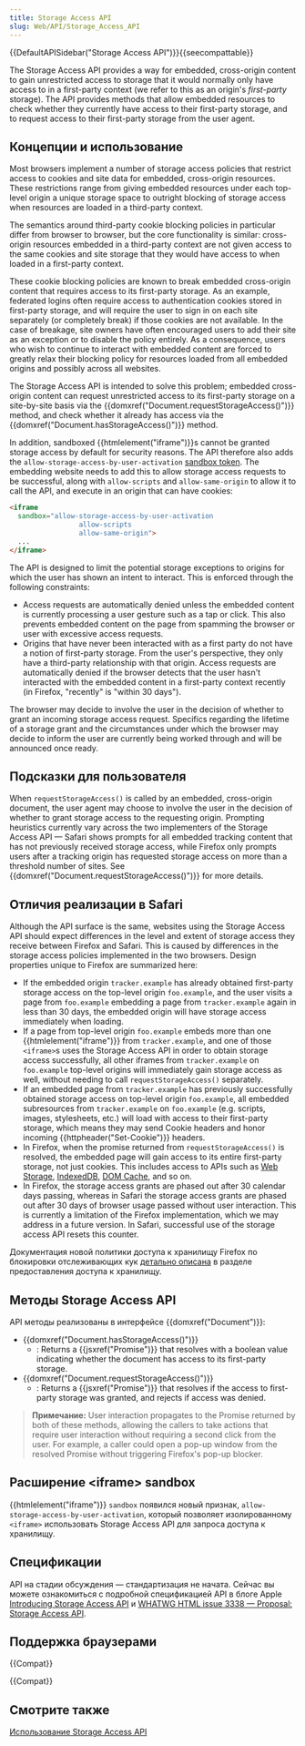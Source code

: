 ```yaml
---
title: Storage Access API
slug: Web/API/Storage_Access_API
---
```


{{DefaultAPISidebar("Storage Access API")}}{{seecompattable}}

The Storage Access API provides a way for embedded, cross-origin content to gain unrestricted access to storage that it would normally only have access to in a first-party context (we refer to this as an origin's _first-party_ storage). The API provides methods that allow embedded resources to check whether they currently have access to their first-party storage, and to request access to their first-party storage from the user agent.

## Концепции и использование

Most browsers implement a number of storage access policies that restrict access to cookies and site data for embedded, cross-origin resources. These restrictions range from giving embedded resources under each top-level origin a unique storage space to outright blocking of storage access when resources are loaded in a third-party context.

The semantics around third-party cookie blocking policies in particular differ from browser to browser, but the core functionality is similar: cross-origin resources embedded in a third-party context are not given access to the same cookies and site storage that they would have access to when loaded in a first-party context.

These cookie blocking policies are known to break embedded cross-origin content that requires access to its first-party storage. As an example, federated logins often require access to authentication cookies stored in first-party storage, and will require the user to sign in on each site separately (or completely break) if those cookies are not available. In the case of breakage, site owners have often encouraged users to add their site as an exception or to disable the policy entirely. As a consequence, users who wish to continue to interact with embedded content are forced to greatly relax their blocking policy for resources loaded from all embedded origins and possibly across all websites.

The Storage Access API is intended to solve this problem; embedded cross-origin content can request unrestricted access to its first-party storage on a site-by-site basis via the {{domxref("Document.requestStorageAccess()")}} method, and check whether it already has access via the {{domxref("Document.hasStorageAccess()")}} method.

In addition, sandboxed {{htmlelement("iframe")}}s cannot be granted storage access by default for security reasons. The API therefore also adds the `allow-storage-access-by-user-activation` [sandbox token](/ru/docs/Web/HTML/Element/iframe#attr-sandbox). The embedding website needs to add this to allow storage access requests to be successful, along with `allow-scripts` and `allow-same-origin` to allow it to call the API, and execute in an origin that can have cookies:

```html
<iframe
  sandbox="allow-storage-access-by-user-activation
                 allow-scripts
                 allow-same-origin">
  ...
</iframe>
```

The API is designed to limit the potential storage exceptions to origins for which the user has shown an intent to interact. This is enforced through the following constraints:

- Access requests are automatically denied unless the embedded content is currently processing a user gesture such as a tap or click. This also prevents embedded content on the page from spamming the browser or user with excessive access requests.
- Origins that have never been interacted with as a first party do not have a notion of first-party storage. From the user's perspective, they only have a third-party relationship with that origin. Access requests are automatically denied if the browser detects that the user hasn't interacted with the embedded content in a first-party context recently (in Firefox, "recently" is "within 30 days").

The browser may decide to involve the user in the decision of whether to grant an incoming storage access request. Specifics regarding the lifetime of a storage grant and the circumstances under which the browser may decide to inform the user are currently being worked through and will be announced once ready.

## Подсказки для пользователя

When `requestStorageAccess()` is called by an embedded, cross-origin document, the user agent may choose to involve the user in the decision of whether to grant storage access to the requesting origin. Prompting heuristics currently vary across the two implementers of the Storage Access API — Safari shows prompts for all embedded tracking content that has not previously received storage access, while Firefox only prompts users after a tracking origin has requested storage access on more than a threshold number of sites. See {{domxref("Document.requestStorageAccess()")}} for more details.

## Отличия реализации в Safari

Although the API surface is the same, websites using the Storage Access API should expect differences in the level and extent of storage access they receive between Firefox and Safari. This is caused by differences in the storage access policies implemented in the two browsers. Design properties unique to Firefox are summarized here:

- If the embedded origin `tracker.example` has already obtained first-party storage access on the top-level origin `foo.example`, and the user visits a page from `foo.example` embedding a page from `tracker.example` again in less than 30 days, the embedded origin will have storage access immediately when loading.
- If a page from top-level origin `foo.example` embeds more than one {{htmlelement("iframe")}} from `tracker.example`, and one of those `<iframe>`s uses the Storage Access API in order to obtain storage access successfully, all other iframes from `tracker.example` on `foo.example` top-level origins will immediately gain storage access as well, without needing to call `requestStorageAccess()` separately.
- If an embedded page from `tracker.example` has previously successfully obtained storage access on top-level origin `foo.example`, all embedded subresources from `tracker.example` on `foo.example` (e.g. scripts, images, stylesheets, etc.) will load with access to their first-party storage, which means they may send Cookie headers and honor incoming {{httpheader("Set-Cookie")}} headers.
- In Firefox, when the promise returned from `requestStorageAccess()` is resolved, the embedded page will gain access to its entire first-party storage, not just cookies. This includes access to APIs such as [Web Storage](/ru/docs/Web/API/Web_Storage_API), [IndexedDB](/ru/docs/Web/API/IndexedDB_API), [DOM Cache](/ru/docs/Web/API/Cache), and so on.
- In Firefox, the storage access grants are phased out after 30 calendar days passing, whereas in Safari the storage access grants are phased out after 30 days of browser usage passed without user interaction. This is currently a limitation of the Firefox implementation, which we may address in a future version. In Safari, successful use of the storage access API resets this counter.

Документация новой политики доступа к хранилищу Firefox по блокировки отслеживающих кук [детально описана](/ru/docs/Mozilla/Firefox/Privacy/Storage_access_policy#Storage_access_grants) в разделе предоставления доступа к хранилищу.

## Методы Storage Access API

API методы реализованы в интерфейсе {{domxref("Document")}}:

- {{domxref("Document.hasStorageAccess()")}}
  - : Returns a {{jsxref("Promise")}} that resolves with a boolean value indicating whether the document has access to its first-party storage.
- {{domxref("Document.requestStorageAccess()")}}
  - : Returns a {{jsxref("Promise")}} that resolves if the access to first-party storage was granted, and rejects if access was denied.

> **Примечание:** User interaction propagates to the Promise returned by both of these methods, allowing the callers to take actions that require user interaction without requiring a second click from the user. For example, a caller could open a pop-up window from the resolved Promise without triggering Firefox's pop-up blocker.

## Расширение \<iframe> sandbox

{{htmlelement("iframe")}} `sandbox` появился новый признак, `allow-storage-access-by-user-activation`, который позволяет изолированному `<iframe>` использовать Storage Access API для запроса доступа к хранилищу.

## Спецификации

API на стадии обсуждения — стандартизация не начата. Сейчас вы можете ознакомиться с подробной спецификацией API в блоге Apple [Introducing Storage Access API](https://webkit.org/blog/8124/introducing-storage-access-api/) и [WHATWG HTML issue 3338 — Proposal: Storage Access API](https://github.com/whatwg/html/issues/3338).

## Поддержка браузерами

{{Compat}}

{{Compat}}

## Смотрите также

[Использование Storage Access API](/ru/docs/Web/API/Storage_Access_API/Using)
